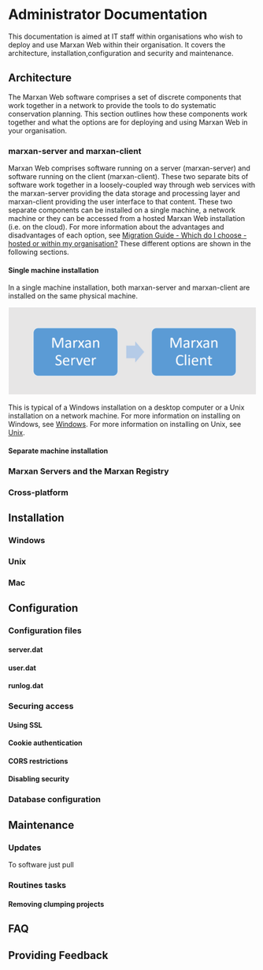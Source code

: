 # Administrator Documentation
This documentation is aimed at IT staff within organisations who wish to deploy and use Marxan Web within their organisation. It covers the architecture, installation,configuration and security and maintenance.  

## Architecture
The Marxan Web software comprises a set of discrete components that work together in a network to provide the tools to do systematic conservation planning. This section outlines how these components work together and what the options are for deploying and using Marxan Web in your organisation.  

### marxan-server and marxan-client
Marxan Web comprises software running on a server (marxan-server) and software running on the client (marxan-client). These two separate bits of software work together in a loosely-coupled way through web services with the marxan-server providing the data storage and processing layer and marxan-client providing the user interface to that content. These two separate components can be installed on a single machine, a network machine or they can be accessed from a hosted Marxan Web installation (i.e. on the cloud). For more information about the advantages and disadvantages of each option, see [Migration Guide - Which do I choose - hosted or within my organisation?](/docs_migration.md#which-do-i-choose-hosted-or-within-my-organisation)
These different options are shown in the following sections. 

#### Single machine installation
In a single machine installation, both marxan-server and marxan-client are installed on the same physical machine.

<img src='images/admin_single_machine.png' title='Single machine installation' class='docsImage2'>

This is typical of a Windows installation on a desktop computer or a Unix installation on a network machine. For more information on installing on Windows, see [Windows](#windows). For more information on installing on Unix, see [Unix](#unix).  



#### Separate machine installation


### Marxan Servers and the Marxan Registry

### Cross-platform
### 
## Installation
### Windows
### Unix
### Mac
## Configuration
### Configuration files
#### server.dat
#### user.dat
#### runlog.dat
### Securing access
#### Using SSL
#### Cookie authentication
#### CORS restrictions
#### Disabling security
### Database configuration
## Maintenance
### Updates 
To software just pull
### Routines tasks
#### Removing clumping projects
## FAQ
## Providing Feedback
